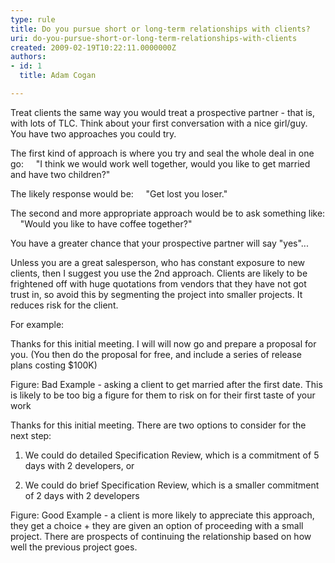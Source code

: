 ```yaml
---
type: rule
title: Do you pursue short or long-term relationships with clients?
uri: do-you-pursue-short-or-long-term-relationships-with-clients
created: 2009-02-19T10:22:11.0000000Z
authors:
- id: 1
  title: Adam Cogan

---
```


 Treat clients the same way you would treat a prospective partner - that is, with lots of TLC. Think about your first conversation with a nice girl/guy. You have two approaches you could try. <br>
 
The first kind of approach is where you try and seal the whole deal in one go: 
     "I think we would work well together, would you like to get married and have two children?"

The likely response would be: 
     "Get lost you loser."

The second and more appropriate approach would be to ask something like: 
     "Would you like to have coffee together?"

You have a greater chance that your prospective partner will say "yes"...

Unless you are a great salesperson, who has constant exposure to new clients, then I suggest you use the 2nd approach. Clients are likely to be frightened off with huge quotations from vendors that they have not got trust in, so avoid this by segmenting the project into smaller projects. It reduces risk for the client.

For example:


Thanks for this initial meeting. I will will now go and prepare a proposal for you. 
 (You then do the proposal for free, and include a series of release plans costing $100K)

Figure: Bad Example - asking a client to get married after the first date. This is likely to be too big a figure for them to risk on for their first taste of your work 

Thanks for this initial meeting. There are two options to consider for the next step:
 1) We could do detailed Specification Review, which is a commitment of 5 days with 2 developers, or

2) We could do brief Specification Review, which is a smaller commitment of 2 days with 2 developers

Figure: Good Example - a client is more likely to appreciate this approach, they get a choice + they are given an option of proceeding with a small project. There are prospects of continuing the relationship based on how well the previous project goes. 


